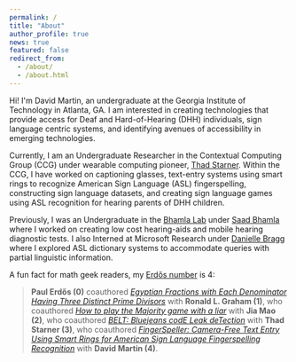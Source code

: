 ```yaml
---
permalink: /
title: "About"
author_profile: true
news: true
featured: false
redirect_from: 
  - /about/
  - /about.html
---
```


Hi! I'm David Martin, an undergraduate at the Georgia Institute of Technology in Atlanta, GA. I am interested in creating technologies that provide access for Deaf and Hard-of-Hearing (DHH) individuals, sign language centric systems, and identifying avenues of accessibility in emerging technologies. 

Currently, I am an Undergraduate Researcher in the Contextual Computing Group (CCG) under wearable computing pioneer, [Thad Starner](https://sites.cc.gatech.edu/home/thad/). Within the CCG, I have worked on captioning glasses, text-entry systems using smart rings to recognize American Sign Language (ASL) fingerspelling, constructing sign language datasets, and creating sign language games using ASL recognition for hearing parents of DHH children. 

Previously, I was an Undergraduate in the [Bhamla Lab](https://bhamla.gatech.edu/) under [Saad Bhamla](https://www.chbe.gatech.edu/directory/person/saad-bhamla) where I worked on creating low cost hearing-aids and mobile hearing diagnostic tests. I also Interned at Microsoft Research under [Danielle Bragg](https://danibragg.com/) where I explored ASL dictionary systems to accommodate queries with partial linguistic information.

A fun fact for math geek readers, my [Erdős number](https://en.wikipedia.org/wiki/Erd%C5%91s_number) is 4:

  > **Paul Erdős (0)** coauthored [*Egyptian Fractions with Each Denominator Having Three Distinct Prime Divisors*](http://math.colgate.edu/~integers/p51/p51.Abstract.html) with **Ronald L. Graham (1)**, who coauthored [*How to play the Majority game with a liar*](https://doi.org/10.1016/j.disc.2009.05.011) with **Jia Mao (2)**, who coauthored [*BELT: Bluejeans codE Leak deTection*](https://doi.org/10.1145/3386527.3406727) with **Thad Starner (3)**, who coauthored [*FingerSpeller: Camera-Free Text Entry Using Smart Rings for American Sign Language Fingerspelling Recognition*](https://doi.org/10.1145/3597638.3614491) with **David Martin (4)**.


